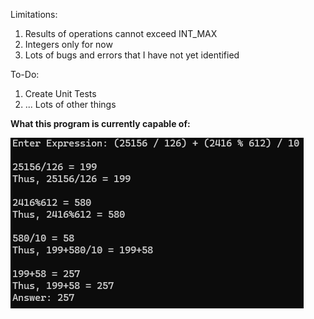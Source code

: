 Limitations:
1. Results of operations cannot exceed INT_MAX
2. Integers only for now
3. Lots of bugs and errors that I have not yet identified

To-Do:
1. Create Unit Tests
2. ... Lots of other things

**What this program is currently capable of:**

![alt text](docs/current_functionality_2.png)
